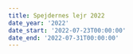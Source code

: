 ```yaml
---
title: Spejdernes lejr 2022
date_year: '2022'
date_start: '2022-07-23T00:00:00'
date_end: '2022-07-31T00:00:00'
---
```


